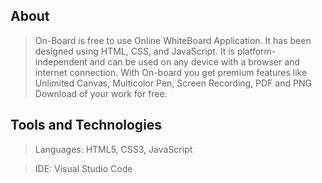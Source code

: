 ## About
> On-Board is free to use Online WhiteBoard Application. It has been designed using HTML, CSS, and JavaScript. It is platform-independent and can be used on any device with a browser and internet connection. With On-board you get premium features like Unlimited Canvas, Multicolor Pen, Screen Recording, PDF and PNG Download of your work for free.

## Tools and Technologies

> Languages: HTML5, CSS3, JavaScript

> IDE: Visual Studio Code

